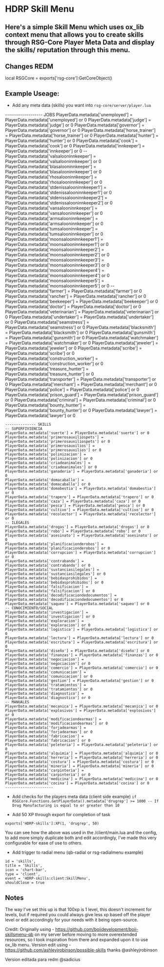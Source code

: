 # HDRP Skill Menu

Here's a simple Skill Menu which uses ox_lib context menu that allows you to create skills through RSG-Core Player Meta Data and display the skills/ reputation through this menu.
- 

## Changes REDM 

local RSGCore = exports['rsg-core']:GetCoreObject() 

## Example Useage:

- Add any meta data (skills) you want into `rsg-core/server/player.lua` 


------------------- JOBS
    PlayerData.metadata['unemployed'] = PlayerData.metadata['unemployed'] or 0
    PlayerData.metadata['judge'] = PlayerData.metadata['judge'] or 0
    PlayerData.metadata['governor'] = PlayerData.metadata['governor'] or 0
    PlayerData.metadata['horse_trainer'] = PlayerData.metadata['horse_trainer'] or 0
    PlayerData.metadata['hunter'] = PlayerData.metadata['hunter'] or 0
    PlayerData.metadata['cook'] = PlayerData.metadata['cook'] or 0
    PlayerData.metadata['innkeeper'] = PlayerData.metadata['innkeeper'] or 0
    --
    PlayerData.metadata['valsalooninnkeeper'] = PlayerData.metadata['valsalooninnkeeper'] or 0
    PlayerData.metadata['blasalooninnkeeper'] = PlayerData.metadata['blasalooninnkeeper'] or 0
    PlayerData.metadata['rhosalooninnkeeper'] = PlayerData.metadata['rhosalooninnkeeper'] or 0
    PlayerData.metadata['stdenissalooninnkeeper1'] = PlayerData.metadata['stdenissalooninnkeeper1'] or 0
    PlayerData.metadata['stdenissalooninnkeeper2'] = PlayerData.metadata['stdenissalooninnkeeper2'] or 0
    PlayerData.metadata['vansalooninnkeeper'] = PlayerData.metadata['vansalooninnkeeper'] or 0
    PlayerData.metadata['armsalooninnkeeper'] = PlayerData.metadata['armsalooninnkeeper'] or 0
    PlayerData.metadata['tumsalooninnkeeper'] = PlayerData.metadata['tumsalooninnkeeper'] or 0
    PlayerData.metadata['moonsalooninnkeeper1'] = PlayerData.metadata['moonsalooninnkeeper1'] or 0
    PlayerData.metadata['moonsalooninnkeeper2'] = PlayerData.metadata['moonsalooninnkeeper2'] or 0
    PlayerData.metadata['moonsalooninnkeeper3'] = PlayerData.metadata['moonsalooninnkeeper3'] or 0
    PlayerData.metadata['moonsalooninnkeeper4'] = PlayerData.metadata['moonsalooninnkeeper4'] or 0
    PlayerData.metadata['moonsalooninnkeeper5'] = PlayerData.metadata['moonsalooninnkeeper5'] or 0
    --
    PlayerData.metadata['farmer'] = PlayerData.metadata['farmer'] or 0
    PlayerData.metadata['rancher'] = PlayerData.metadata['rancher'] or 0
    PlayerData.metadata['beekeeper'] = PlayerData.metadata['beekeeper'] or 0
    PlayerData.metadata['doctor'] = PlayerData.metadata['doctor'] or 0
    PlayerData.metadata['veterinarian'] = PlayerData.metadata['veterinarian'] or 0
    PlayerData.metadata['undertaker'] = PlayerData.metadata['undertaker'] or 0
    PlayerData.metadata['seamstress'] = PlayerData.metadata['seamstress'] or 0
    PlayerData.metadata['blacksmith'] = PlayerData.metadata['blacksmith'] or 0
    PlayerData.metadata['gunsmith'] = PlayerData.metadata['gunsmith'] or 0
    PlayerData.metadata['watchmaker'] = PlayerData.metadata['watchmaker'] or 0
    PlayerData.metadata['jeweler'] = PlayerData.metadata['jeweler'] or 0
    PlayerData.metadata['scribe'] = PlayerData.metadata['scribe'] or 0
    PlayerData.metadata['construction_worker'] = PlayerData.metadata['construction_worker'] or 0
    PlayerData.metadata['treasure_hunter'] = PlayerData.metadata['treasure_hunter'] or 0
    PlayerData.metadata['transporter'] = PlayerData.metadata['transporter'] or 0
    PlayerData.metadata['merchant'] = PlayerData.metadata['merchant'] or 0
    PlayerData.metadata['police'] = PlayerData.metadata['police'] or 0
    PlayerData.metadata['prison_guard'] = PlayerData.metadata['prison_guard'] or 0
    PlayerData.metadata['criminal'] = PlayerData.metadata['criminal'] or 0
    PlayerData.metadata['bounty_hunter'] = PlayerData.metadata['bounty_hunter'] or 0
    PlayerData.metadata['lawyer'] = PlayerData.metadata['lawyer'] or 0
    
    -------------- SKILLS
    -- SUPERFIVIENCIA
    PlayerData.metadata['suerte'] = PlayerData.metadata['suerte'] or 0
    PlayerData.metadata['primerosauxiliospets'] = PlayerData.metadata['primerosauxiliospets'] or 0
    PlayerData.metadata['primerosauxilios'] = PlayerData.metadata['primerosauxilios'] or 0
    PlayerData.metadata['polinizacion'] = PlayerData.metadata['polinizacion'] or 0
    PlayerData.metadata['criadeanimales'] = PlayerData.metadata['criadeanimales'] or 0
    PlayerData.metadata['ganaderia'] = PlayerData.metadata['ganaderia'] or 0
    PlayerData.metadata['domacaballo'] = PlayerData.metadata['domacaballo'] or 0
    PlayerData.metadata['domabestia'] = PlayerData.metadata['domabestia'] or 0
    PlayerData.metadata['trapero'] = PlayerData.metadata['trapero'] or 0
    PlayerData.metadata['caza'] = PlayerData.metadata['caza'] or 0
    PlayerData.metadata['pesca'] = PlayerData.metadata['pesca'] or 0
    PlayerData.metadata['cultivo'] = PlayerData.metadata['cultivo'] or 0
    PlayerData.metadata['recolector'] = PlayerData.metadata['recolector'] or 0
    -- ILEGALES
    PlayerData.metadata['drogas'] = PlayerData.metadata['drogas'] or 0
    PlayerData.metadata['robo'] = PlayerData.metadata['robo'] or 0
    PlayerData.metadata['asesinato'] = PlayerData.metadata['asesinato'] or 0
    PlayerData.metadata['planificacionderobos'] = PlayerData.metadata['planificacionderobos'] or 0
    PlayerData.metadata['corrupcion'] = PlayerData.metadata['corrupcion'] or 0
    PlayerData.metadata['contrabando'] = PlayerData.metadata['contrabando'] or 0
    PlayerData.metadata['sustanciasilegales'] = PlayerData.metadata['sustanciasilegales'] or 0
    PlayerData.metadata['bebidasprohibidos'] = PlayerData.metadata['bebidasprohibidos'] or 0
    PlayerData.metadata['falsificacion'] = PlayerData.metadata['falsificacion'] or 0
    PlayerData.metadata['decodificaciondedocumentos'] = PlayerData.metadata['decodificaciondedocumentos'] or 0
    PlayerData.metadata['saqueo'] = PlayerData.metadata['saqueo'] or 0
    -- CONOCIMIENTO/SOCIAL
    PlayerData.metadata['investigacion'] = PlayerData.metadata['investigacion'] or 0
    PlayerData.metadata['exploracion'] = PlayerData.metadata['exploracion'] or 0
    PlayerData.metadata['logistica'] = PlayerData.metadata['logistica'] or 0
    PlayerData.metadata['lectura'] = PlayerData.metadata['lectura'] or 0
    PlayerData.metadata['escritura'] = PlayerData.metadata['escritura'] or 0
    PlayerData.metadata['diseño'] = PlayerData.metadata['diseño'] or 0
    PlayerData.metadata['finanzas'] = PlayerData.metadata['finanzas'] or 0
    PlayerData.metadata['negociacion'] = PlayerData.metadata['negociacion'] or 0
    PlayerData.metadata['comercio'] = PlayerData.metadata['comercio'] or 0
    PlayerData.metadata['comunicacion'] = PlayerData.metadata['comunicacion'] or 0
    PlayerData.metadata['gestion'] = PlayerData.metadata['gestion'] or 0
    PlayerData.metadata['tratamientos'] = PlayerData.metadata['tratamientos'] or 0
    PlayerData.metadata['diagnostico'] = PlayerData.metadata['diagnostico'] or 0
    -- MANUALES
    PlayerData.metadata['mecanica'] = PlayerData.metadata['mecanica'] or 0
    PlayerData.metadata['explosivos'] = PlayerData.metadata['explosivos'] or 0
    PlayerData.metadata['modificaciondearmas'] = PlayerData.metadata['modificaciondearmas'] or 0
    PlayerData.metadata['forjadearmas'] = PlayerData.metadata['forjadearmas'] or 0
    PlayerData.metadata['fabricacion'] = PlayerData.metadata['fabricacion'] or 0
    PlayerData.metadata['peleteria'] = PlayerData.metadata['peleteria'] or 0
    PlayerData.metadata['alquimia'] = PlayerData.metadata['alquimia'] or 0
    PlayerData.metadata['herreria'] = PlayerData.metadata['herreria'] or 0
    PlayerData.metadata['costura'] = PlayerData.metadata['costura'] or 0
    PlayerData.metadata['mineria'] = PlayerData.metadata['mineria'] or 0
    PlayerData.metadata['carpinteria'] = PlayerData.metadata['carpinteria'] or 0
    PlayerData.metadata['medicina'] = PlayerData.metadata['medicina'] or 0
    PlayerData.metadata['cocina'] = PlayerData.metadata['cocina'] or 0
    ----------------------

- Add checks for the players meta data (client side example)
`if RSGCore.Functions.GetPlayerData().metadata['drugrep'] >= 1000 -- If Drug Manufacturing is equal to or greater than 10`

- Add 50 XP through export for completion of task

`exports['HDRP-skills']:XP(1, 'drugrep', 50)`

You can see how the above was used in the /client/main.lua and the config, to add more simply duplicate both and edit accordingly, I've made this very configurable for ease of use to others.

- Add trigger to radial menu (qb-radial or rsg-radialmenu example)

```
id = 'skills',
title = 'Skills',
icon = 'chart-bar',
type = 'client',
event = 'HDRP-skills:client:SkillMenu',
shouldClose = true
```

## Notes
The way I've set this up is that 100xp is 1 level, this doesn't increment for levels, but if required you could always give less xp based off the player level or edit accordingly for your needs with it being open-source.

Credit:
Originally using - https://github.com/boiidevelopment/boii-skillsmenu-qb on my server before moving to more overextended resources, so I took inspiration from there and expanded upon it to use ox_lib menu.
Version edit using - https://github.com/ashleyjrobinson/possible-skills  thanks @ashleyjrobinson

Version editada para redm @sadicius

